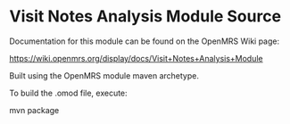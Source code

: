# Visit Notes Analysis Module Source

Documentation for this module can be found on the OpenMRS Wiki page:

https://wiki.openmrs.org/display/docs/Visit+Notes+Analysis+Module

Built using the OpenMRS module maven archetype.

To build the .omod file, execute:

mvn package 
